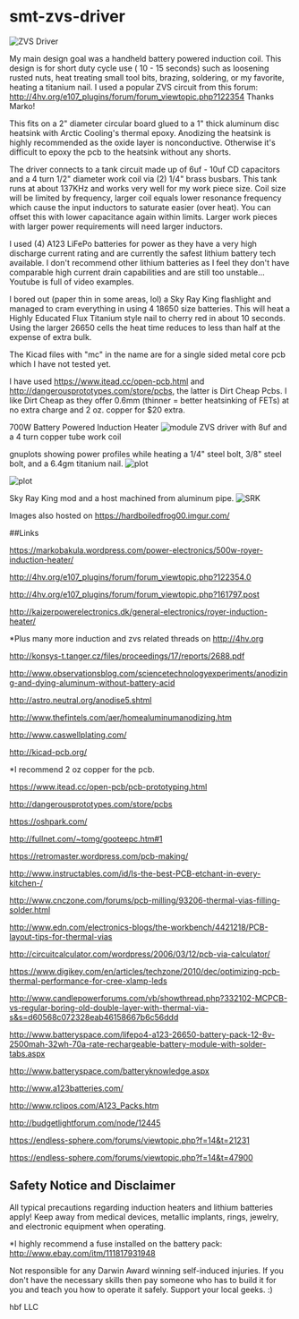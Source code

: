 # smt-zvs-driver

![ZVS Driver](https://raw.github.com/hardboiledfrog/smt-zvs-driver/master/images/IMG_20160604_143417.jpg)

My main design goal was a handheld battery powered induction coil. This design is for short duty cycle use ( 10 - 15 seconds)
such as loosening rusted nuts, heat treating small tool bits, brazing, soldering, or my favorite, heating a titanium nail.
I used a popular ZVS circuit from this forum: http://4hv.org/e107_plugins/forum/forum_viewtopic.php?122354  Thanks Marko!

This fits on a 2" diameter circular board glued to a 1" thick aluminum disc heatsink with Arctic Cooling's thermal epoxy.
Anodizing the heatsink is highly recommended as the oxide layer is nonconductive. Otherwise it's difficult to epoxy the pcb
to the heatsink without any shorts.

The driver connects to a tank circuit made up of 6uf - 10uf CD capacitors and a 4 turn 1/2" diameter work coil via (2) 1/4"
brass busbars. This tank runs at about 137KHz and works very well for my work piece size. Coil size will be limited by frequency, larger coil equals lower resonance frequency which cause the input inductors to saturate easier (over heat). You can offset this with lower capacitance again within limits. Larger work pieces with larger power requirements will need larger inductors.

I used (4) A123 LiFePo batteries for power as they have a very high discharge current rating and are currently the safest lithium battery tech available. I don't recommend other lithium batteries as I feel they don't have comparable high current drain capabilities and are still too unstable... Youtube is full of video examples.

I bored out (paper thin in some areas, lol) a Sky Ray King flashlight and managed to cram everything in using 4 18650 size
batteries. This will heat a Highly Educated Flux Titanium style nail to cherry red in about 10 seconds. Using the larger 26650
cells the heat time reduces to less than half at the expense of extra bulk.

The Kicad files with "mc" in the name are for a single sided metal core pcb which I have not tested yet.

I have used https://www.itead.cc/open-pcb.html and http://dangerousprototypes.com/store/pcbs, the latter is Dirt Cheap Pcbs.
I like Dirt Cheap as they offer 0.6mm (thinner = better heatsinking of FETs) at no extra charge and 2 oz. copper for $20 extra.



700W Battery Powered Induction Heater
![module](https://raw.github.com/hardboiledfrog/smt-zvs-driver/master/images/IMG_20160608_134850.jpg)
ZVS driver with 8uf and a 4 turn copper tube work coil

gnuplots showing power profiles while heating a 1/4" steel bolt, 3/8" steel bolt, and a 6.4gm titanium nail.
![plot](https://raw.github.com/hardboiledfrog/smt-zvs-driver/master/images/ih-VAW.png)


![plot](https://raw.github.com/hardboiledfrog/smt-zvs-driver/master/images/ih-VA.png)


Sky Ray King mod and a host machined from aluminum pipe.
![SRK](https://raw.github.com/hardboiledfrog/smt-zvs-driver/master/images/P1020694.JPG)

Images also hosted on https://hardboiledfrog00.imgur.com/

##Links

https://markobakula.wordpress.com/power-electronics/500w-royer-induction-heater/

http://4hv.org/e107_plugins/forum/forum_viewtopic.php?122354.0

http://4hv.org/e107_plugins/forum/forum_viewtopic.php?161797.post

http://kaizerpowerelectronics.dk/general-electronics/royer-induction-heater/

*Plus many more induction and zvs related threads on http://4hv.org

http://konsys-t.tanger.cz/files/proceedings/17/reports/2688.pdf

http://www.observationsblog.com/sciencetechnologyexperiments/anodizing-and-dying-aluminum-without-battery-acid

http://astro.neutral.org/anodise5.shtml

http://www.thefintels.com/aer/homealuminumanodizing.htm

http://www.caswellplating.com/

http://kicad-pcb.org/

*I recommend 2 oz copper for the pcb.

https://www.itead.cc/open-pcb/pcb-prototyping.html

http://dangerousprototypes.com/store/pcbs

https://oshpark.com/

http://fullnet.com/~tomg/gooteepc.htm#1

https://retromaster.wordpress.com/pcb-making/

http://www.instructables.com/id/Is-the-best-PCB-etchant-in-every-kitchen-/

http://www.cnczone.com/forums/pcb-milling/93206-thermal-vias-filling-solder.html

http://www.edn.com/electronics-blogs/the-workbench/4421218/PCB-layout-tips-for-thermal-vias

http://circuitcalculator.com/wordpress/2006/03/12/pcb-via-calculator/

https://www.digikey.com/en/articles/techzone/2010/dec/optimizing-pcb-thermal-performance-for-cree-xlamp-leds

http://www.candlepowerforums.com/vb/showthread.php?332102-MCPCB-vs-regular-boring-old-double-layer-with-thermal-via-s&s=d60568c072328eab46158667b6c56ddd

http://www.batteryspace.com/lifepo4-a123-26650-battery-pack-12-8v-2500mah-32wh-70a-rate-rechargeable-battery-module-with-solder-tabs.aspx

http://www.batteryspace.com/batteryknowledge.aspx

http://www.a123batteries.com/

http://www.rclipos.com/A123_Packs.htm

http://budgetlightforum.com/node/12445

https://endless-sphere.com/forums/viewtopic.php?f=14&t=21231

https://endless-sphere.com/forums/viewtopic.php?f=14&t=47900



## Safety Notice and Disclaimer

All typical precautions regarding induction heaters and lithium batteries apply!
Keep away from medical devices, metallic implants, rings, jewelry, and electronic equipment when operating.

*I highly recommend a fuse installed on the battery pack: http://www.ebay.com/itm/111817931948

Not responsible for any Darwin Award winning self-induced injuries.
If you don't have the necessary skills then pay someone who has to build it for you and teach you how to operate it safely.
Support your local geeks.  :)

hbf LLC
